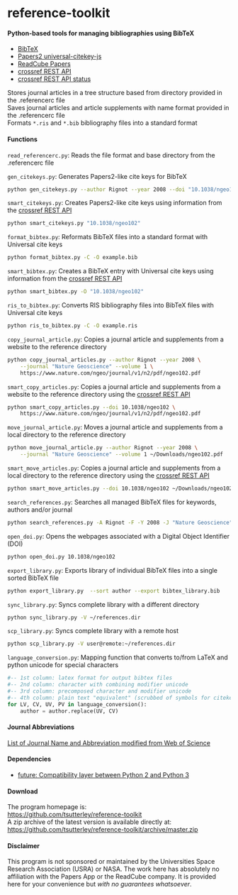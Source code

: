 reference-toolkit
=================

#### Python-based tools for managing bibliographies using BibTeX

- [BibTeX](http://www.bibtex.org/)  
- [Papers2 universal-citekey-js](https://github.com/cparnot/universal-citekey-js)  
- [ReadCube Papers](https://www.readcube.com/papers/)  
- [crossref REST API](https://api.crossref.org/)
- [crossref REST API status](http://status.crossref.org/)

Stores journal articles in a tree structure based from directory provided in the .referencerc file   
Saves journal articles and article supplements with name format provided in the .referencerc file   
Formats `*.ris` and `*.bib` bibliography files into a standard format  

#### Functions
`read_referencerc.py`: Reads the file format and base directory from the .referencerc file  

`gen_citekeys.py`: Generates Papers2-like cite keys for BibTeX  
```bash
python gen_citekeys.py --author Rignot --year 2008 --doi "10.1038/ngeo102"
```
`smart_citekeys.py`: Creates Papers2-like cite keys using information from the [crossref REST API](https://api.crossref.org/)  
```bash
python smart_citekeys.py "10.1038/ngeo102"
```

`format_bibtex.py`: Reformats BibTeX files into a standard format with Universal cite keys  
```bash
python format_bibtex.py -C -O example.bib
```
`smart_bibtex.py`: Creates a BibTeX entry with Universal cite keys using information from the [crossref REST API](https://api.crossref.org/)  
```bash
python smart_bibtex.py -O "10.1038/ngeo102"
```
`ris_to_bibtex.py`: Converts RIS bibliography files into BibTeX files with Universal cite keys  
```bash
python ris_to_bibtex.py -C -O example.ris
```

`copy_journal_article.py`: Copies a journal article and supplements from a website to the reference directory  
```bash
python copy_journal_articles.py --author Rignot --year 2008 \
	--journal "Nature Geoscience" --volume 1 \
	https://www.nature.com/ngeo/journal/v1/n2/pdf/ngeo102.pdf
```
`smart_copy_articles.py`: Copies a journal article and supplements from a website to the reference directory using the [crossref REST API](https://api.crossref.org/)  
```bash
python smart_copy_articles.py --doi 10.1038/ngeo102 \
	https://www.nature.com/ngeo/journal/v1/n2/pdf/ngeo102.pdf
```

`move_journal_article.py`: Moves a journal article and supplements from a local directory to the reference directory  
```bash
python move_journal_article.py --author Rignot --year 2008 \
	--journal "Nature Geoscience" --volume 1 ~/Downloads/ngeo102.pdf
```
`smart_move_articles.py`: Copies a journal article and supplements from a local directory to the reference directory using the [crossref REST API](https://api.crossref.org/)  
```bash
python smart_move_articles.py --doi 10.1038/ngeo102 ~/Downloads/ngeo102.pdf
```

`search_references.py`: Searches all managed BibTeX files for keywords, authors and/or journal  
```bash
python search_references.py -A Rignot -F -Y 2008 -J "Nature Geoscience"
```

`open_doi.py`: Opens the webpages associated with a Digital Object Identifier (DOI)  
```bash
python open_doi.py 10.1038/ngeo102
```

`export_library.py`: Exports library of individual BibTeX files into a single sorted BibTeX file  
```bash
python export_library.py  --sort author --export bibtex_library.bib
```
`sync_library.py`: Syncs complete library with a different directory  
```bash
python sync_library.py -V ~/references.dir
```
`scp_library.py`: Syncs complete library with a remote host   
```bash
python scp_library.py -V user@remote:~/references.dir
```

`language_conversion.py`: Mapping function that converts to/from LaTeX and python unicode for special characters  
```python
#-- 1st column: latex format for output bibtex files
#-- 2nd column: character with combining modifier unicode
#-- 3rd column: precomposed character and modifier unicode
#-- 4th column: plain text "equivalent" (scrubbed of symbols for citekeys)
for LV, CV, UV, PV in language_conversion():
	author = author.replace(UV, CV)
```

#### Journal Abbreviations
[List of Journal Name and Abbreviation modified from Web of Science](https://github.com/JabRef/abbrv.jabref.org/tree/master/journals)  

#### Dependencies
 - [future: Compatibility layer between Python 2 and Python 3](http://python-future.org/)  

#### Download
The program homepage is:   
https://github.com/tsutterley/reference-toolkit   
A zip archive of the latest version is available directly at:    
https://github.com/tsutterley/reference-toolkit/archive/master.zip  

#### Disclaimer  
This program is not sponsored or maintained by the Universities Space Research Association (USRA) or NASA.
The work here has absolutely no affiliation with the Papers App or the ReadCube company.
It is provided here for your convenience but _with no guarantees whatsoever_.  
